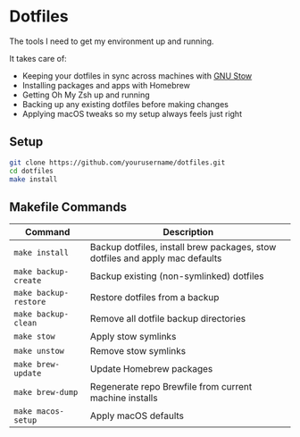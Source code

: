 # Dotfiles
The tools I need to get my environment up and running.

It takes care of:
- Keeping your dotfiles in sync across machines with [GNU Stow](https://www.gnu.org/software/stow/)
- Installing packages and apps with Homebrew
- Getting Oh My Zsh up and running
- Backing up any existing dotfiles before making changes
- Applying macOS tweaks so my setup always feels just right

## Setup
```bash
git clone https://github.com/yourusername/dotfiles.git
cd dotfiles
make install
```

## Makefile Commands
| Command               | Description                                                                  |
| --------------------- | ---------------------------------------------------------------------------- |
| `make install`        | Backup dotfiles, install brew packages, stow dotfiles and apply mac defaults |
| `make backup-create`  | Backup existing (non-symlinked) dotfiles                                     |
| `make backup-restore` | Restore dotfiles from a backup                                               |
| `make backup-clean`   | Remove all dotfile backup directories                                        |
| `make stow`           | Apply stow symlinks                                                          |
| `make unstow`         | Remove stow symlinks                                                         |
| `make brew-update`    | Update Homebrew packages                                                     |
| `make brew-dump`      | Regenerate repo Brewfile from current machine installs                       |
| `make macos-setup`    | Apply macOS defaults                                                         |
